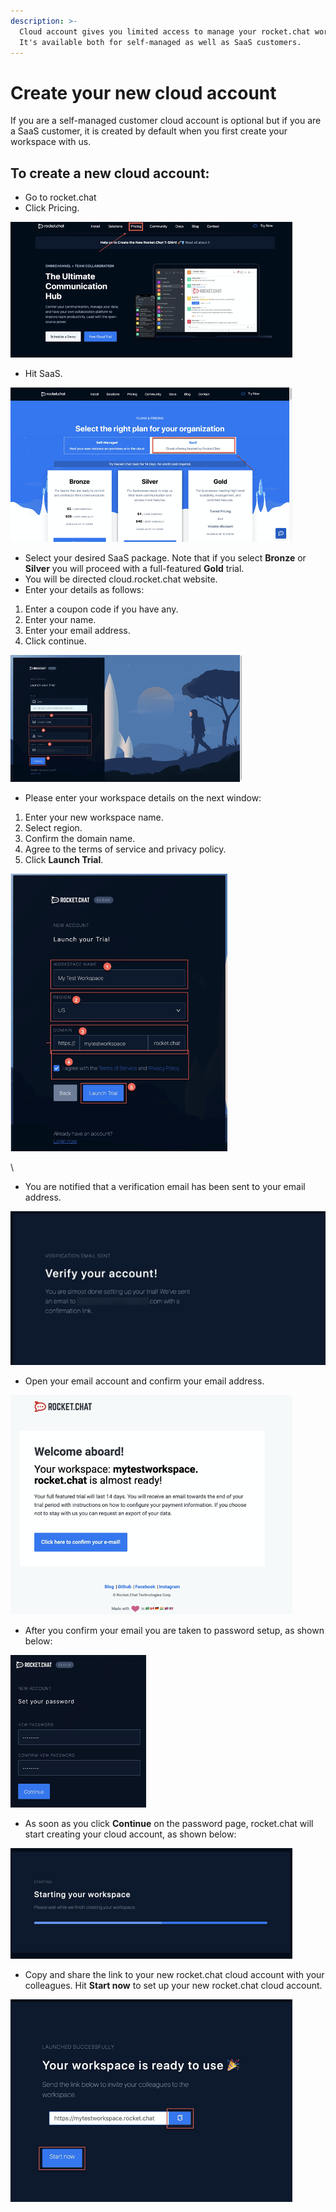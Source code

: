 ```yaml
---
description: >-
  Cloud account gives you limited access to manage your rocket.chat workspace.
  It's available both for self-managed as well as SaaS customers.
---
```


# Create your new cloud account

If you are a self-managed customer cloud account is optional but if you are a SaaS customer, it is created by default when you first create your workspace with us.

## To create a new cloud account:

* Go to rocket.chat
* Click Pricing.

![](<../../.gitbook/assets/image (65).png>)

* Hit SaaS.

![](<../../.gitbook/assets/image (66).png>)

* Select your desired SaaS package. Note that if you select **Bronze** or **Silver** you will proceed with a full-featured **Gold** trial.
* You will be directed cloud.rocket.chat website.
* Enter your details as follows:

1. Enter a coupon code if you have any.
2. Enter your name.
3. Enter your email address.
4. Click continue.

![](<../../.gitbook/assets/image (67).png>)

* Please enter your workspace details on the next window:

1. Enter your new workspace name.
2. Select region.
3. Confirm the domain name.
4. Agree to the terms of service and privacy policy.
5. Click **Launch Trial**.

![](<../../.gitbook/assets/image (68).png>)

\\

* You are notified that a verification email has been sent to your email address.

![](<../../.gitbook/assets/image (69).png>)

* Open your email account and confirm your email address.

![](<../../.gitbook/assets/image (70).png>)

* After you confirm your email you are taken to password setup, as shown below:

![](<../../.gitbook/assets/image (71).png>)

* As soon as you click **Continue** on the password page, rocket.chat will start creating your cloud account, as shown below:

![](<../../.gitbook/assets/image (72).png>)

* Copy and share the link to your new rocket.chat cloud account with your colleagues. Hit **Start now** to set up your new rocket.chat cloud account.

![](<../../.gitbook/assets/image (73).png>)
